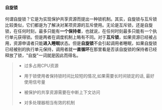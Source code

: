 #### 自旋锁

何谓自旋锁？它是为实现保护共享资源而提出一种锁机制。其实，自旋锁与互斥锁比较类似，它们都是为了解决对某项资源的互斥使用。无论是互斥锁，还是自旋锁，在任何时刻，最多只能有**一个保持者**，也就说，在任何时刻最多只能有一个执行单元获得锁。但是两者在调度机制上略有不同。对于**互斥锁**，如果资源已经被占用，资源申请者只能**进入睡眠**状态。但是**自旋锁**不会引起调用者睡眠，如果自旋锁已经被别的执行单元保持，调用者就**一直循环**在那里看是否该自旋锁的保持者已经释放了锁，"自旋"一词就是因此而得名。

>- 过多占用CPU资源
>
>- 用于锁使用者保持锁时间比较短的情况,如果需要长时间锁定的话, 最好使用信号量
>- 被保护的共享资源需要在中断上下文访问
>- 对多处理器相当有效的机制

